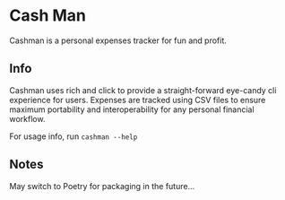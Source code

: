 # Cash Man

Cashman is a personal expenses tracker for fun and profit.

## Info

Cashman uses rich and click to provide a straight-forward eye-candy cli experience for users. Expenses are tracked using CSV files to ensure maximum portability and interoperability for any personal financial workflow.

For usage info, run `cashman --help`

## Notes

May switch to Poetry for packaging in the future...
